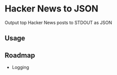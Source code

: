 # Hacker News to JSON

Output top Hacker News posts to STDOUT as JSON

## Usage


## Roadmap
- Logging

